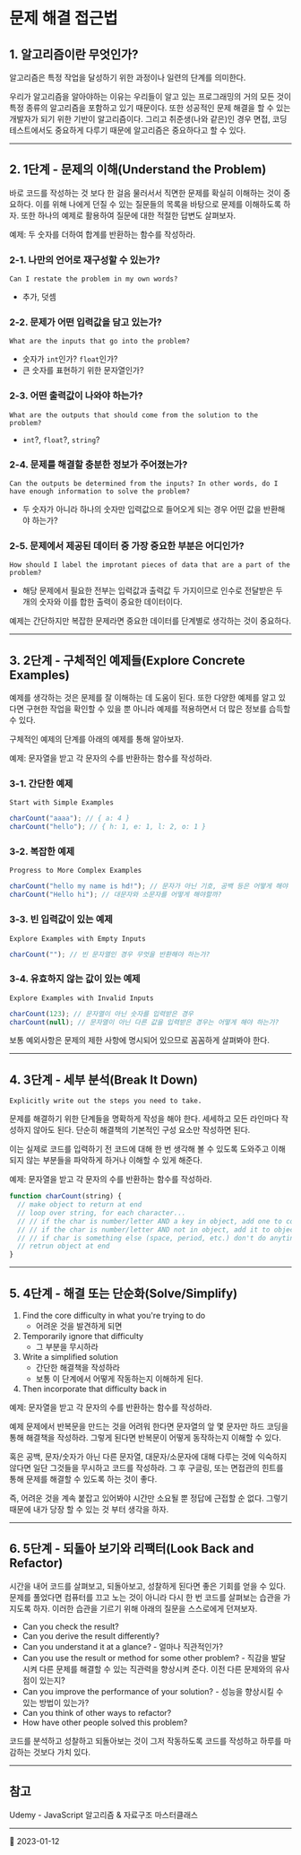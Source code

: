 # 문제 해결 접근법

## 1. 알고리즘이란 무엇인가?

알고리즘은 특정 작업을 달성하기 위한 과정이나 일련의 단계를 의미한다.

우리가 알고리즘을 알아야하는 이유는 우리들이 알고 있는 프로그래밍의 거의 모든 것이 특정 종류의 알고리즘을 포함하고 있기 때문이다. 또한 성공적인 문제 해결을 할 수 있는 개발자가 되기 위한 기반이 알고리즘이다. 그리고 취준생(나와 같은)인 경우 면접, 코딩 테스트에서도 중요하게 다루기 때문에 알고리즘은 중요하다고 할 수 있다.

---

## 2. 1단계 - 문제의 이해(Understand the Problem)

바로 코드를 작성하는 것 보다 한 걸음 물러서서 직면한 문제를 확실히 이해하는 것이 중요하다. 이를 위해 나에게 던질 수 있는 질문들의 목록을 바탕으로 문제를 이해하도록 하자. 또한 하나의 예제로 활용하여 질문에 대한 적절한 답변도 살펴보자.

예제: 두 숫자를 더하여 합계를 반환하는 함수를 작성하라.

### 2-1. 나만의 언어로 재구성할 수 있는가?

`Can I restate the problem in my own words?`

- 추가, 덧셈

### 2-2. 문제가 어떤 입력값을 담고 있는가?

`What are the inputs that go into the problem?`

- 숫자가 `int`인가? `float`인가?
- 큰 숫자를 표현하기 위한 문자열인가?

### 2-3. 어떤 출력값이 나와야 하는가?

`What are the outputs that should come from the solution to the problem?`

- `int`?, `float`?, `string`?

### 2-4. 문제를 해결할 충분한 정보가 주어졌는가?

`Can the outputs be determined from the inputs? In other words, do I have enough information to solve the problem?`

- 두 숫자가 아니라 하나의 숫자만 입력값으로 들어오게 되는 경우 어떤 값을 반환해야 하는가?

### 2-5. 문제에서 제공된 데이터 중 가장 중요한 부분은 어디인가?

`How should I label the improtant pieces of data that are a part of the problem?`

- 해당 문제에서 필요한 전부는 입력값과 출력값 두 가지이므로 인수로 전달받은 두 개의 숫자와 이를 합한 출력이 중요한 데이터이다.

예제는 간단하지만 복잡한 문제라면 중요한 데이터를 단계별로 생각하는 것이 중요하다.

---

## 3. 2단계 - 구체적인 예제들(Explore Concrete Examples)

예제를 생각하는 것은 문제를 잘 이해하는 데 도움이 된다. 또한 다양한 예제를 알고 있다면 구현한 작업을 확인할 수 있을 뿐 아니라 예제를 적용하면서 더 많은 정보를 습득할 수 있다.

구체적인 예제의 단계를 아래의 예제를 통해 알아보자.

예제: 문자열을 받고 각 문자의 수를 반환하는 함수를 작성하라.

### 3-1. 간단한 예제

`Start with Simple Examples`

```javascript
charCount("aaaa"); // { a: 4 }
charCount("hello"); // { h: 1, e: 1, l: 2, o: 1 }
```

### 3-2. 복잡한 예제

`Progress to More Complex Examples`

```javascript
charCount("hello my name is hd!"); // 문자가 아닌 기호, 공백 등은 어떻게 해야 할까? 또는 숫자가 있다면 포함해야 할까?
charCount("Hello hi"); // 대문자와 소문자를 어떻게 해야할까?
```

### 3-3. 빈 입력값이 있는 예제

`Explore Examples with Empty Inputs`

```javascript
charCount(""); // 빈 문자열인 경우 무엇을 반환해야 하는가?
```

### 3-4. 유효하지 않는 값이 있는 예제

`Explore Examples with Invalid Inputs`

```javascript
charCount(123); // 문자열이 아닌 숫자를 입력받은 경우
charCount(null); // 문자열이 아닌 다른 값을 입력받은 경우는 어떻게 해야 하는가?
```

보통 예외사항은 문제의 제한 사항에 명시되어 있으므로 꼼꼼하게 살펴봐야 한다.

---

## 4. 3단계 - 세부 분석(Break It Down)

`Explicitly write out the steps you need to take.`

문제를 해결하기 위한 단계들을 명확하게 작성을 해야 한다. 세세하고 모든 라인마다 작성하지 않아도 된다. 단순히 해결책의 기본적인 구성 요소만 작성하면 된다.

이는 실제로 코드를 입력하기 전 코드에 대해 한 번 생각해 볼 수 있도록 도와주고 이해되지 않는 부분들을 파악하게 하거나 이해할 수 있게 해준다.

예제: 문자열을 받고 각 문자의 수를 반환하는 함수를 작성하라.

```javascript
function charCount(string) {
  // make object to return at end
  // loop over string, for each character...
  // // if the char is number/letter AND a key in object, add one to count
  // // if the char is number/letter AND not in object, add it to object and set value to 1
  // // if char is something else (space, period, etc.) don't do anyting
  // retrun object at end
}
```

---

## 5. 4단계 - 해결 또는 단순화(Solve/Simplify)

1. Find the core difficulty in what you're trying to do
   - 어려운 것을 발견하게 되면
2. Temporarily ignore that difficulty
   - 그 부분을 무시하라
3. Write a simplified solution
   - 간단한 해결책을 작성하라
   - 보통 이 단계에서 어떻게 작동하는지 이해하게 된다.
4. Then incorporate that difficulty back in

예제: 문자열을 받고 각 문자의 수를 반환하는 함수를 작성하라.

예제 문제에서 반복문을 만드는 것을 어려워 한다면 문자열의 앞 몇 문자만 하드 코딩을 통해 해결책을 작성하라. 그렇게 된다면 반복문이 어떻게 동작하는지 이해할 수 있다.

혹은 공백, 문자/숫자가 아닌 다른 문자열, 대문자/소문자에 대해 다루는 것에 익숙하지 않다면 일단 그것들을 무시하고 코드를 작성하라. 그 후 구글링, 또는 면접관의 힌트를 통해 문제를 해결할 수 있도록 하는 것이 좋다.

즉, 어려운 것을 계속 붙잡고 있어봐야 시간만 소요될 뿐 정답에 근접할 순 없다. 그렇기 때문에 내가 당장 할 수 있는 것 부터 생각을 하자.

---

## 6. 5단계 - 되돌아 보기와 리팩터(Look Back and Refactor)

시간을 내어 코드를 살펴보고, 되돌아보고, 성찰하게 된다면 좋은 기회를 얻을 수 있다. 문제를 풀었다면 컴퓨터를 끄고 노는 것이 아니라 다시 한 번 코드를 살펴보는 습관을 가지도록 하자. 이러한 습관을 기르기 위해 아래의 질문을 스스로에게 던져보자.

- Can you check the result?
- Can you derive the result differently?
- Can you understand it at a glance? - 얼마나 직관적인가?
- Can you use the result or method for some other problem? - 직감을 발달시켜 다른 문제를 해결할 수 있는 직관력을 향상시켜 준다. 이전 다른 문제와의 유사점이 있는지?
- Can you improve the performance of your solution? - 성능을 향상시킬 수 있는 방법이 있는가?
- Can you think of other ways to refactor?
- How have other people solved this problem?

코드를 분석하고 성찰하고 되돌아보는 것이 그저 작동하도록 코드를 작성하고 하루를 마감하는 것보다 가치 있다.

---

## 참고

Udemy - JavaScript 알고리즘 & 자료구조 마스터클래스

---

📅 2023-01-12
